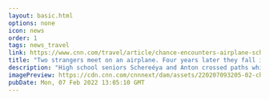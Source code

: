 ```yaml
---
layout: basic.html
options: none
icon: news
order: 1
tags: news_travel
link: https://www.cnn.com/travel/article/chance-encounters-airplane-schereeya-anton/index.html
title: "Two strangers meet on an airplane. Four years later they fall in love"
description: "High school seniors Schereéya and Anton crossed paths while flying to Virginia for a college acceptance day. Over the next few years, the two weaved in and out of one another's lives, before a road trip to New Orleans cemented their relationship."
imagePreview: https://cdn.cnn.com/cnnnext/dam/assets/220207093205-02-chance-encounters-airplane-road-trip-video-synd-2.jpg
pubDate: Mon, 07 Feb 2022 13:05:10 GMT
---
```

